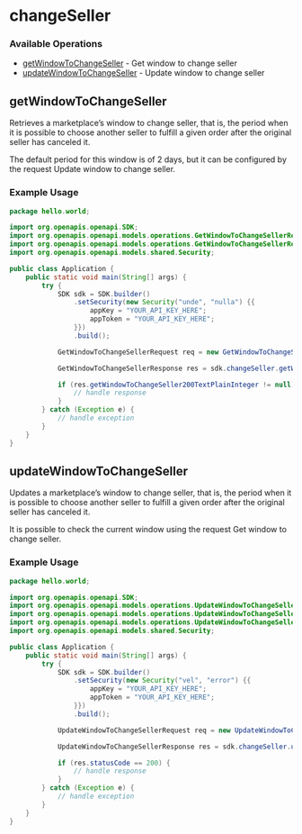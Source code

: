# changeSeller

### Available Operations

* [getWindowToChangeSeller](#getwindowtochangeseller) - Get window to change seller
* [updateWindowToChangeSeller](#updatewindowtochangeseller) - Update window to change seller

## getWindowToChangeSeller

Retrieves a marketplace’s window to change seller, that is, the period when it is possible to choose another seller to fulfill a given order after the original seller has canceled it.

The default period for this window is of 2 days, but it can be configured by the request Update window to change seller.

### Example Usage

```java
package hello.world;

import org.openapis.openapi.SDK;
import org.openapis.openapi.models.operations.GetWindowToChangeSellerRequest;
import org.openapis.openapi.models.operations.GetWindowToChangeSellerResponse;
import org.openapis.openapi.models.shared.Security;

public class Application {
    public static void main(String[] args) {
        try {
            SDK sdk = SDK.builder()
                .setSecurity(new Security("unde", "nulla") {{
                    appKey = "YOUR_API_KEY_HERE";
                    appToken = "YOUR_API_KEY_HERE";
                }})
                .build();

            GetWindowToChangeSellerRequest req = new GetWindowToChangeSellerRequest("corrupti", "illum");            

            GetWindowToChangeSellerResponse res = sdk.changeSeller.getWindowToChangeSeller(req);

            if (res.getWindowToChangeSeller200TextPlainInteger != null) {
                // handle response
            }
        } catch (Exception e) {
            // handle exception
        }
    }
}
```

## updateWindowToChangeSeller

Updates a marketplace’s window to change seller, that is, the period when it is possible to choose another seller to fulfill a given order after the original seller has canceled it.

It is possible to check the current window using the request Get window to change seller.

### Example Usage

```java
package hello.world;

import org.openapis.openapi.SDK;
import org.openapis.openapi.models.operations.UpdateWindowToChangeSellerRequest;
import org.openapis.openapi.models.operations.UpdateWindowToChangeSellerRequestBody;
import org.openapis.openapi.models.operations.UpdateWindowToChangeSellerResponse;
import org.openapis.openapi.models.shared.Security;

public class Application {
    public static void main(String[] args) {
        try {
            SDK sdk = SDK.builder()
                .setSecurity(new Security("vel", "error") {{
                    appKey = "YOUR_API_KEY_HERE";
                    appToken = "YOUR_API_KEY_HERE";
                }})
                .build();

            UpdateWindowToChangeSellerRequest req = new UpdateWindowToChangeSellerRequest("deserunt", "suscipit",                 new UpdateWindowToChangeSellerRequestBody(437587L););            

            UpdateWindowToChangeSellerResponse res = sdk.changeSeller.updateWindowToChangeSeller(req);

            if (res.statusCode == 200) {
                // handle response
            }
        } catch (Exception e) {
            // handle exception
        }
    }
}
```

